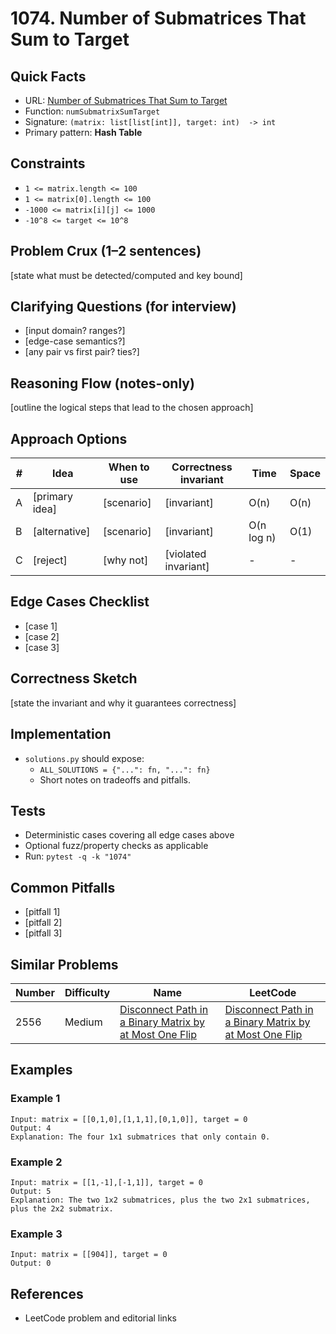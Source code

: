 # 1074. Number of Submatrices That Sum to Target

## Quick Facts

- URL: [Number of Submatrices That Sum to Target](https://leetcode.com/problems/number-of-submatrices-that-sum-to-target/)
- Function: `numSubmatrixSumTarget`
- Signature: `(matrix: list[list[int]], target: int)  -> int`
- Primary pattern: **Hash Table**

## Constraints

- `1 <= matrix.length <= 100`
- `1 <= matrix[0].length <= 100`
- `-1000 <= matrix[i][j] <= 1000`
- `-10^8 <= target <= 10^8`

## Problem Crux (1–2 sentences)

[state what must be detected/computed and key bound]

## Clarifying Questions (for interview)

- [input domain? ranges?]
- [edge-case semantics?]
- [any pair vs first pair? ties?]

## Reasoning Flow (notes-only)

[outline the logical steps that lead to the chosen approach]

## Approach Options

| # | Idea | When to use | Correctness invariant | Time | Space |
|---|------|-------------|-----------------------|------|-------|
| A | [primary idea] | [scenario] | [invariant] | O(n) | O(n) |
| B | [alternative] | [scenario] | [invariant] | O(n log n) | O(1) |
| C | [reject] | [why not] | [violated invariant] | - | - |

## Edge Cases Checklist

- [case 1]
- [case 2]
- [case 3]

## Correctness Sketch

[state the invariant and why it guarantees correctness]

## Implementation

- `solutions.py` should expose:
  - `ALL_SOLUTIONS = {"...": fn, "...": fn}`
  - Short notes on tradeoffs and pitfalls.

## Tests

- Deterministic cases covering all edge cases above
- Optional fuzz/property checks as applicable
- Run: `pytest -q -k "1074"`

## Common Pitfalls

- [pitfall 1]
- [pitfall 2]
- [pitfall 3]

## Similar Problems

| Number | Difficulty | Name | LeetCode |
|---|---|---|---|
| 2556 | Medium | [Disconnect Path in a Binary Matrix by at Most One Flip](../2556-disconnect-path-in-a-binary-matrix-by-at-most-one-flip/readme.md) | [Disconnect Path in a Binary Matrix by at Most One Flip](https://leetcode.com/problems/disconnect-path-in-a-binary-matrix-by-at-most-one-flip/) |

## Examples

### Example 1

```text
Input: matrix = [[0,1,0],[1,1,1],[0,1,0]], target = 0
Output: 4
Explanation: The four 1x1 submatrices that only contain 0.
```

### Example 2

```text
Input: matrix = [[1,-1],[-1,1]], target = 0
Output: 5
Explanation: The two 1x2 submatrices, plus the two 2x1 submatrices, plus the 2x2 submatrix.
```

### Example 3

```text
Input: matrix = [[904]], target = 0
Output: 0
```

## References

- LeetCode problem and editorial links
